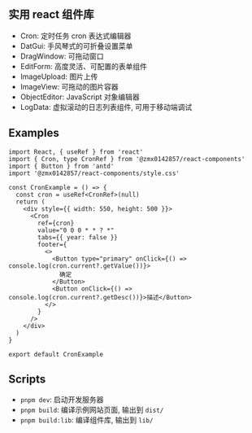 ## 实用 react 组件库

- Cron: 定时任务 cron 表达式编辑器
- DatGui: 手风琴式的可折叠设置菜单
- DragWindow: 可拖动窗口
- EditForm: 高度灵活、可配置的表单组件
- ImageUpload: 图片上传
- ImageView: 可拖动的图片容器
- ObjectEditor: JavaScript 对象编辑器
- LogData: 虚拟滚动的日志列表组件, 可用于移动端调试

## Examples

```tsx
import React, { useRef } from 'react'
import { Cron, type CronRef } from '@zmx0142857/react-components'
import { Button } from 'antd'
import '@zmx0142857/react-components/style.css'

const CronExample = () => {
  const cron = useRef<CronRef>(null)
  return (
    <div style={{ width: 550, height: 500 }}>
      <Cron
        ref={cron}
        value="0 0 0 * * ? *"
        tabs={{ year: false }}
        footer={
          <>
            <Button type="primary" onClick={() => console.log(cron.current?.getValue())}>
              确定
            </Button>
            <Button onClick={() => console.log(cron.current?.getDesc())}>描述</Button>
          </>
        }
      />
    </div>
  )
}

export default CronExample
```

## Scripts

- `pnpm dev`: 启动开发服务器
- `pnpm build`: 编译示例网站页面, 输出到 `dist/`
- `pnpm build:lib`: 编译组件库, 输出到 `lib/`

<!--
## Publish

    $ npm publish --access public
-->